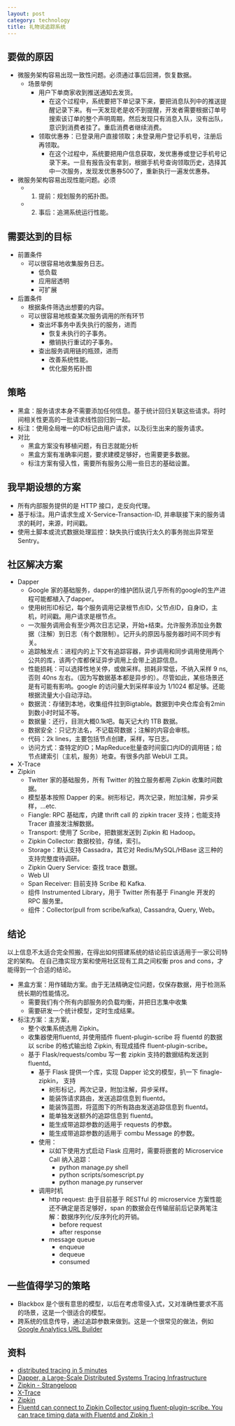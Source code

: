 ```yaml
---
layout: post
category: technology
title: 礼物说追踪系统
---
```


## 要做的原因

- 微服务架构容易出现一致性问题。必须通过事后回溯，恢复数据。
    - 场景举例
        - 用户下单商家收到推送通知去发货。
            - 在这个过程中，系统要把下单记录下来，要把消息队列中的推送提醒记录下来。有一天发现老是收不到提醒，开发者需要根据订单号搜索该订单的整个声明周期，然后发现只有消息入队，没有出队，意识到消费者挂了。重启消费者继续消费。
        - 领取优惠券：已登录用户直接领取；未登录用户登记手机号，注册后再领取。
            - 在这个过程中，系统要把用户信息获取，发优惠券或登记手机号记录下来。一旦有报告没有拿到，根据手机号查询领取历史，选择其中一次服务，发现发优惠券500了，重新执行一遍发优惠券。
- 微服务架构容易出现性能问题。必须
    - 1) 提前：规划服务的拓扑图。
    - 2) 事后：追溯系统运行性能。

## 需要达到的目标

- 前置条件
    - 可以很容易地收集服务日志。
        - 低负载
        - 应用层透明
        - 可扩展
- 后置条件
    - 根据条件筛选出想要的内容。
    - 可以很容易地核查某次服务调用的所有环节
        - 查出坏事务中丢失执行的服务，进而
            - 恢复未执行的子事务。
            - 撤销执行重试的子事务。
        - 查出服务调用链的瓶颈，进而
            - 改善系统性能。
            - 优化服务拓扑图

## 策略

- 黑盒：服务请求本身不需要添加任何信息。基于统计回归关联这些请求。将时间相关性更高的一批请求线性回归到一起。
- 标注：使用全局唯一的ID标记由用户请求，以及衍生出来的服务请求。
- 对比
    - 黑盒方案没有移植问题，有日志就能分析
    - 黑盒方案有准确率问题，要求建模足够好，也需要更多数据。
    - 标注方案有侵入性，需要所有服务公用一些日志的基础设置。

## 我早期设想的方案

- 所有内部服务提供的是 HTTP 接口，走反向代理。
- 基于标注。用户请求生成 X-Service-Transaction-ID, 并串联接下来的服务请求的耗时，来源，时间戳。
- 使用土脚本或流式数据处理监控：缺失执行或执行太久的事务抛出异常至 Sentry。

## 社区解决方案
- Dapper
    - Google 家的基础服务，dapper的维护团队说几乎所有的google的生产进程可能都植入了dapper。
    - 使用树形ID标记，每个服务调用记录根节点ID，父节点ID，自身ID，主机，时间戳。用户请求是根节点。
    - 一次服务调用会有至少两次日志记录，开始+结束。允许服务添加业务数据（注解）到日志（有个数限制）。记开头的原因与服务器时间不同步有关。
    - 追踪触发点：进程内的上下文有追踪容器，异步调用和同步调用使用两个公共的库，该两个库都保证异步调用上会带上追踪信息。
    - 性能损耗：可以选择性地关停，或做采样。损耗非常低，不纳入采样 9 ns, 否则 40ns 左右。（因为写数据基本都是异步的）。尽管如此，某些场景还是有可能有影响。google 的访问量大到采样率设为 1/1024 都足够。还能根据流量大小自动浮动。
    - 数据流：存储到本地，收集组件拉到Bigtable。数据到中央仓库会有2min到数小时时延不等。
    - 数据量：还行，目测大概0.1k吧。每天记大约 1TB 数据。
    - 数据安全：只记方法名，不记载荷数据；注解的内容会审核。
    - 代码：2k lines，主要包括节点创建，采样，写日志。
    - 访问方式：查特定的ID；MapReduce批量查时间窗口内ID的调用链；给节点建索引（主机，服务）地查。有很多内部 WebUI 工具。
- X-Trace
- Zipkin
    - Twitter 家的基础服务，所有 Twitter 的独立服务都用 Zipkin 收集时间数据。
    - 模型基本按照 Dapper 的来。树形标记，两次记录，附加注解，异步采样，...etc.
    - Fiangle: RPC 基础库，内建 thrift call 的 zipkin tracer 支持；也能支持 Tracer 直接发注解数据。
    - Transport: 使用了 Scribe，把数据发送到 Zipkin 和 Hadoop。
    - Zipkin Collector: 数据校验，存储，索引。
    - Storage：默认支持 Cassadra，其它对 Redis/MySQL/HBase 这三种的支持完整度待调研。
    - Zipkin Query Service: 查找 trace 数据。
    - Web UI
    - Span Receiver: 目前支持 Scribe 和 Kafka.
    - 组件 Instrumented Library，用于 Twitter 所有基于 Finangle 开发的 RPC 服务里。
    - 组件：Collector(pull from scribe/kafka), Cassandra, Query, Web。

## 结论

以上信息不太适合完全照搬，在得出如何搭建系统的结论前应该适用于一家公司特定的架构。
在自己撸实现方案和使用社区现有工具之间权衡 pros and cons，才能得到一个合适的结论。

- 黑盒方案：用作辅助方案。由于无法精确定位问题，仅保存数据，用于检测系统长期的性能情况。
    - 需要我们有个所有内部服务的负载均衡，并把日志集中收集
    - 需要研发一个统计模型，定时生成结果。
- 标注方案：主方案，
    - 整个收集系统选用 Zipkin。
    - 收集器使用fluentd, 并使用插件 fluent-plugin-scribe 将 fluentd 的数据以 scribe 的格式输出给 Zipkin, 有现成插件 fluent-plugin-scribe。
    - 基于 Flask/requests/combu 写一套 zipkin 支持的数据结构发送到 fluentd。
        - 基于 Flask 提供一个库，实现 Dapper 论文的模型，扒一下 finagle-zipkin， 支持
            - 树形标记，两次记录，附加注解，异步采样。
            - 能装饰请求路由，发送追踪信息到 fluentd。
            - 能装饰蓝图，将蓝图下的所有路由发送追踪信息到 fluentd。
            - 能单独发送额外的追踪信息到 fluentd。
            - 能生成带追踪参数的适用于 requests 的参数。
            - 能生成带追踪参数的适用于 combu Message 的参数。
        - 使用：
            - 以如下使用方式启动 Flask 应用时，需要将嵌套的 Microservice Call 纳入追踪：
                - python manage.py shell
                - python scripts/somescript.py
                - python manage.py runserver
        - 调用时机
            - http request: 由于目前基于 RESTful 的 microservice 方案性能还不确定是否足够好，span 的数据会在传输层前后记录两笔注解：数据序列化/反序列化的开销。
                - before request
                - after response
            - message queue
                - enqueue
                - dequeue
                - consumed

## 一些值得学习的策略

- Blackbox 是个很有意思的模型，以后在考虑零侵入式，又对准确性要求不高的场景，这是一个很适合的模型。
- 跨系统的信息传导，通过追踪参数来做到。这是一个很常见的做法，例如 [Google Analytics URL Builder](https://support.google.com/analytics/answer/1033867?hl=en)

## 资料

- [distributed tracing in 5 minutes](http://www.slideshare.net/dkuebrich/distributed-tracing-in-5-minutes)
- [Dapper, a Large-Scale Distributed Systems Tracing Infrastructure](http://research.google.com/pubs/pub36356.html)
- [Zipkin - Strangeloop](http://www.slideshare.net/johanoskarsson/zipkin-strangeloop)
- [X-Trace](http://x-trace.net/pubs/xtr-nsdi07.pdf)
- [Zipkin](https://twitter.github.io/zipkin/index.html)
- [Fluentd can connect to Zipkin Collector using fluent-plugin-scribe. You can trace timing data with Fluentd and Zipkin :)](https://twitter.com/fluentd/status/474255256197804032)
